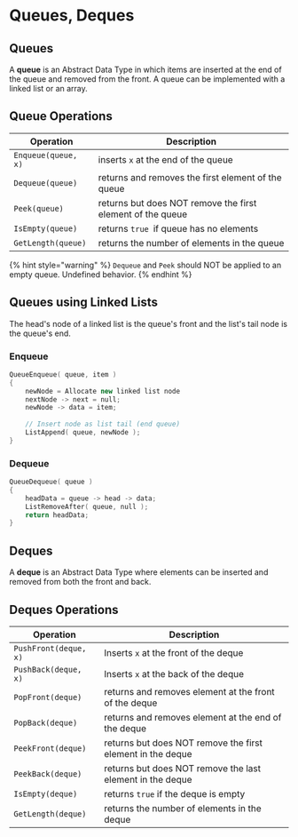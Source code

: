 # Queues, Deques

## Queues

A **queue** is an Abstract Data Type in which items are inserted at the end of the queue and removed from the front. A queue can be implemented with a linked list or an array.

## Queue Operations 

| Operation           | Description                                                 |
| ------------------- | ----------------------------------------------------------- |
| `Enqueue(queue, x)` | inserts `x` at the end of the queue                         |
| `Dequeue(queue)`    | returns and removes the first element of the queue          |
| `Peek(queue)`       | returns but does NOT remove the first element of the queue  |
| `IsEmpty(queue)`    | returns `true `if queue has no elements                     |
| `GetLength(queue)`  | returns the number of elements in the queue                 |

{% hint style="warning" %}
`Dequeue` and `Peek` should NOT be applied to an empty queue. Undefined behavior.
{% endhint %}

##  Queues using Linked Lists

The head's node of a linked list is the queue's front and the list's tail node is the queue's end.

### Enqueue

```cpp
QueueEnqueue( queue, item )
{
    newNode = Allocate new linked list node
    nextNode -> next = null;
    newNode -> data = item;
    
    // Insert node as list tail (end queue)
    ListAppend( queue, newNode );
}
```

### Dequeue

```cpp
QueueDequeue( queue )
{
    headData = queue -> head -> data;
    ListRemoveAfter( queue, null );
    return headData;
}
```

## Deques

A **deque** is an Abstract Data Type where elements can be inserted and removed from both the front and back.

## Deques Operations

| Operation             | Description                                                |
| --------------------- | ---------------------------------------------------------- |
| `PushFront(deque, x)` | Inserts `x` at the front of the deque                      |
| `PushBack(deque, x)`  | Inserts `x` at the back of the deque                       |
| `PopFront(deque)`     | returns and removes element at the front of the deque      |
| `PopBack(deque)`      | returns and removes element at the end of the deque        |
| `PeekFront(deque)`    | returns but does NOT remove the first element in the deque |
| `PeekBack(deque)`     | returns but does NOT remove the last element in the deque  |
| `IsEmpty(deque)`      | returns `true` if the deque is empty                       |
| `GetLength(deque)`    | returns the number of elements in the deque                |

